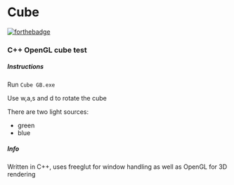 # Cube

[![forthebadge](https://forthebadge.com/images/badges/fuck-it-ship-it.svg)](https://forthebadge.com)

### C++ OpenGL cube test

##### Instructions
Run `Cube GB.exe`

Use w,a,s and d to rotate the cube


There are two light sources:

*  green
*  blue

##### Info
Written in C++, uses freeglut for window handling as well as OpenGL for 3D rendering
